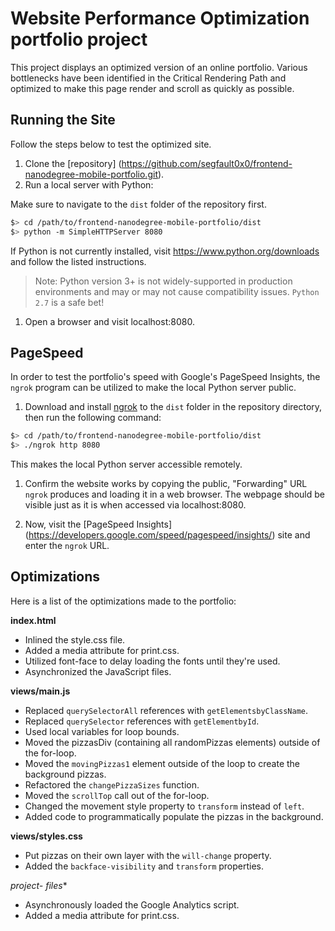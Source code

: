 Website Performance Optimization portfolio project
==================================================

This project displays an optimized version of an online portfolio.  Various
bottlenecks have been identified in the Critical Rendering Path and optimized
to make this page render and scroll as quickly as possible.


## Running the Site
Follow the steps below to test the optimized site.

1. Clone the [repository]
    (https://github.com/segfault0x0/frontend-nanodegree-mobile-portfolio.git).
1. Run a local server with Python:

  Make sure to navigate to the `dist` folder of the repository first.

  ```bash
  $> cd /path/to/frontend-nanodegree-mobile-portfolio/dist
  $> python -m SimpleHTTPServer 8080
  ```
  If Python is not currently installed, visit https://www.python.org/downloads
  and follow the listed instructions.

  >Note: Python version 3+ is not widely-supported in production environments
  and may or may not cause compatibility issues.  `Python 2.7` is a safe bet!

1. Open a browser and visit localhost:8080.

## PageSpeed
In order to test the portfolio's speed with Google's PageSpeed Insights, the
`ngrok` program can be utilized to make the local Python server public.

1. Download and install [ngrok](https://ngrok.com/) to the `dist` folder in the
    repository directory, then run the following command:

  ``` bash
  $> cd /path/to/frontend-nanodegree-mobile-portfolio/dist
  $> ./ngrok http 8080
  ```
  This makes the local Python server accessible remotely.

1. Confirm the website works by copying the public, "Forwarding" URL `ngrok`
    produces and loading it in a web browser.  The webpage should be visible
    just as it is when accessed via localhost:8080.

1. Now, visit the [PageSpeed Insights]
    (https://developers.google.com/speed/pagespeed/insights/) site and enter the
    `ngrok` URL.

## Optimizations
Here is a list of the optimizations made to the portfolio:

**index.html**
- Inlined the style.css file.
- Added a media attribute for print.css.
- Utilized font-face to delay loading the fonts until they're used.
- Asynchronized the JavaScript files.

**views/main.js**
- Replaced `querySelectorAll` references with `getElementsbyClassName`.
- Replaced `querySelector` references with `getElementbyId`.
- Used local variables for loop bounds.
- Moved the pizzasDiv (containing all randomPizzas elements) outside of the
  for-loop.
- Moved the `movingPizzas1` element outside of the loop to create the background
  pizzas.
- Refactored the `changePizzaSizes` function.
- Moved the `scrollTop` call out of the for-loop.
- Changed the movement style property to `transform` instead of `left`.
- Added code to programmatically populate the pizzas in the background.

**views/styles.css**
- Put pizzas on their own layer with the `will-change` property.
- Added the `backface-visibility` and `transform` properties.

**project-* files**
- Asynchronously loaded the Google Analytics script.
- Added a media attribute for print.css.
